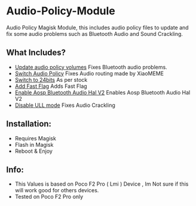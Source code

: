 # Audio-Policy-Module

Audio Policy Magisk Module, this includes audio policy files to update and fix some audio problems such as Bluetooth Audio and Sound Crackling.

## What Includes?
- [Update audio policy volumes](https://github.com/RealSchnedi/device_xiaomi_sm8250-common/commit/c212179429553460a260efb016650f8b480ac1d9) Fixes Bluetooth audio problems.
- [Switch Audio Policy](https://github.com/RealSchnedi/device_xiaomi_sm8250-common/commit/bff28f923071ea3b63150382a4806c5d5400b558) Fixes Audio routing made by XiaoMEME
- [Switch to 24bits](https://github.com/RealSchnedi/device_xiaomi_sm8250-common/commit/cc55029e44d6f87de812a851c5167cf7586ed70d) As per stock
- [Add Fast Flag](https://github.com/RealSchnedi/device_xiaomi_sm8250-common/commit/1a6bcf78c03066907d86d0a174c6cfe98a95149c) Adds Fast Flag
- [Enable Aosp Bluetooth Audio Hal V2](https://github.com/RealSchnedi/device_xiaomi_sm8250-common/commit/f0fdbbdafac6dd17a87e34199c6d3faffcd85a41) Enables Aosp Bluetooth Audio Hal V2
- [Disable ULL mode](https://github.com/RealSchnedi/device_xiaomi_sm8250-common/commit/59f2609cf8266cc67721d426e461cbdfc9eae367) Fixes Audio Crackling

## Installation:
- Requires Magisk
- Flash in Magisk
- Reboot & Enjoy

## Info:
- This Values is based on Poco F2 Pro ( Lmi ) Device , Im
Not sure if this will work good for others devices.
- Tested on Poco F2 Pro only
